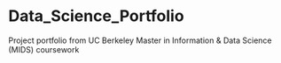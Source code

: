 # Data_Science_Portfolio
Project portfolio from UC Berkeley Master in Information &amp; Data Science (MIDS) coursework
